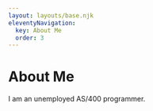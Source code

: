```yaml
---
layout: layouts/base.njk
eleventyNavigation:
  key: About Me
  order: 3
---
```

# About Me

I am an unemployed AS/400 programmer.
